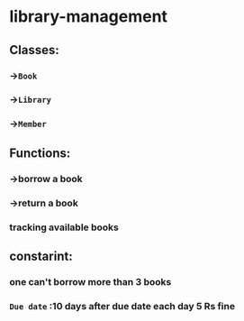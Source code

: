 # library-management
## Classes:
### ->`Book`
### ->`Library`
### ->`Member`
## Functions:
### ->borrow a book 
### ->return a book
### tracking available books
## constarint: 
### one can't borrow more than 3 books
### `Due date` :10 days after due date each day 5 Rs fine
